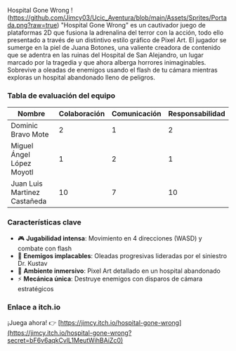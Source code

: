 Hospital Gone Wrong
!(https://github.com/Jimcy03/Ucic_Aventura/blob/main/Assets/Sprites/Portada.png?raw=true)
"Hospital Gone Wrong" es un cautivador juego de plataformas 2D que fusiona la adrenalina del terror con la acción, todo ello presentado a través de un distintivo estilo gráfico de Pixel Art. El jugador se sumerge en la piel de Juana Botones, una valiente creadora de contenido que se adentra en las ruinas del Hospital de San Alejandro, un lugar marcado por la tragedia y que ahora alberga horrores inimaginables. Sobrevive a oleadas de enemigos usando el flash de tu cámara mientras exploras un hospital abandonado lleno de peligros.  

### Tabla de evaluación del equipo  

| Nombre | Colaboración | Comunicación | Responsabilidad |  
| ----------- | ----------- | ----------- | ----------- |  
| Dominic Bravo Mote | 2  | 1 | 2 |  
| Miguel Ángel López Moyotl | 1 |  2 | 1 |  
| Juan Luis Martinez Castañeda | 10 |  7 | 10 |  

### Características clave  
- 🎮 **Jugabilidad intensa**: Movimiento en 4 direcciones (WASD) y combate con flash  
- 👻 **Enemigos implacables**: Oleadas progresivas lideradas por el siniestro Dr. Kustav  
- 🏥 **Ambiente inmersivo**: Pixel Art detallado en un hospital abandonado  
- ⚡ **Mecánica única**: Destruye enemigos con disparos de cámara estratégicos  

### Enlace a itch.io  
¡Juega ahora! 👉 [https://jimcy.itch.io/hospital-gone-wrong](https://jimcy.itch.io/hospital-gone-wrong?secret=bF6v6aqkCvlL1MeutWihBAiZc0)  